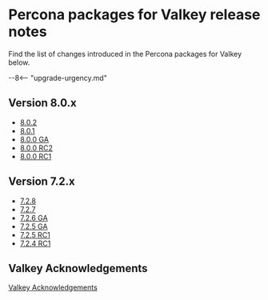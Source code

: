# Percona packages for Valkey release notes

Find the list of changes introduced in the Percona packages for Valkey below.

--8<-- "upgrade-urgency.md"

## Version 8.0.x

* [8.0.2](8.0.2.md)
* [8.0.1](8.0.1.md)
* [8.0.0 GA](8.0.0.md)
* [8.0.0 RC2](8.0.0-rc2.md)
* [8.0.0 RC1](8.0.0-rc1.md)

## Version 7.2.x

* [7.2.8](7.2.8.md)
* [7.2.7](7.2.7.md)
* [7.2.6 GA](7.2.6.md)
* [7.2.5 GA](7.2.5.md)
* [7.2.5 RC1](7.2.5-rc1.md)
* [7.2.4 RC1](7.2.4.md)

## Valkey Acknowledgements

[Valkey Acknowledgements](acknowledgements.md)
